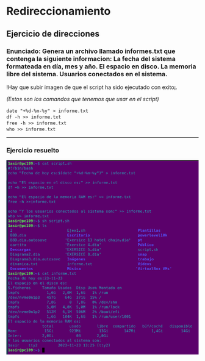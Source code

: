 # Redireccionamiento

## Ejercicio de direcciones

### Enunciado: Genera un archivo llamado informes.txt que contenga la siguiente informacion: La fecha del sistema formateada en día, mes y año. El espacio en disco. La memoria libre del sistema. Usuarios conectados en el sistema.

!Hay que subir imagen de que el script ha sido ejecutado con exito¡.

*(Estos son los comandos que tenemos que usar en el script)*
```
date "+%d-%m-%y" > informe.txt
df -h >> informe.txt
free -h >> informe.txt
who >> informe.txt
```
--- 
### Ejercicio resuelto

![img](img/Redireccionamiento.png)
